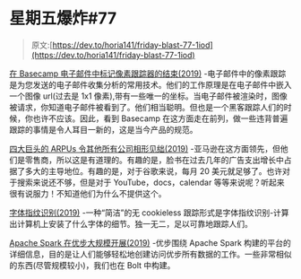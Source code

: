 # 星期五爆炸#77

> 原文:[https://dev.to/horia141/friday-blast-77-1iod](https://dev.to/horia141/friday-blast-77-1iod)

[在 Basecamp 电子邮件中标记像素跟踪器的结束(2019)](https://m.signalvnoise.com/marking-the-end-of-pixel-trackers-in-basecamp-emails/) -电子邮件中的像素跟踪是为您发送的电子邮件收集分析的常用技术。他们的工作原理是在电子邮件中嵌入一个图像 url(过去是 1x1 像素),带有一些唯一的坐标。当电子邮件被渲染时，图像被请求，你知道电子邮件被看到了。他们相当聪明。但也是一个黑客跟踪人们的时候，你也许不应该。因此，看到 Basecamp 在这方面走在前列，做一些违背普遍跟踪的事情是令人耳目一新的，这是当今产品的规范。

[四大巨头的 ARPUs 令其他所有公司相形见绌(2019)](https://mondaynote.com/the-arpus-of-the-big-four-dwarf-everybody-else-e5b02a579ed3) -亚马逊在这方面领先，但他们是零售商，所以这是有道理的。有趣的是，脸书在过去几年的广告支出增长中占据了多大的主导地位。有趣的是，对于谷歌来说，每月 20 美元就足够了。也许对于搜索来说还不够，但是对于 YouTube，docs，calendar 等等来说呢？听起来很有说服力！不知道他们为什么不提供这个。

[字体指纹识别(2019)](https://www.johndcook.com/blog/2019/02/04/font-fingerprinting/) -一种“简洁”的无 cookieless 跟踪形式是字体指纹识别-计算出计算机上安装了什么字体的细节。独一无二，足以可靠地跟踪人们。

[Apache Spark 在优步大规模开展(2019)](https://eng.uber.com/uscs-apache-spark/) -优步围绕 Apache Spark 构建的平台的详细信息，目的是让人们能够轻松地创建访问优步所有数据的工作。一些非常相似的东西(尽管规模较小)，我们也在 Bolt 中构建。
